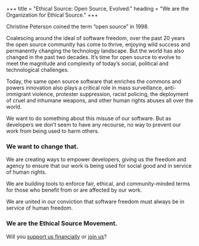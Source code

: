 +++
title = "Ethical Source: Open Source, Evolved."
heading = "We are the Organization for Ethical Source."
+++

Christine Peterson coined the term “open source” in 1998.

Coalescing around the ideal of software freedom, over the past 20 years the open source community has come to thrive, enjoying wild success and permanently changing the technology landscape. But the world has also changed in the past two decades. It’s time for open source to evolve to meet the magnitude and complexity of today’s social, political and technological challenges.

Today, the same open source software that enriches the commons and powers innovation also plays a critical role in mass surveillance, anti-immigrant violence, protester suppression, racist policing, the deployment of cruel and inhumane weapons, and other human rights abuses all over the world.

We want to do something about this misuse of our software. But as developers we don’t seem to have any recourse, no way to prevent our work from being used to harm others.

### We want to change that.

We are creating ways to empower developers, giving us the freedom and agency to ensure that our work is being used for social good and in service of human rights.

We are building tools to enforce fair, ethical, and community-minded terms for those who benefit from or are affected by our work.

We are united in our conviction that software freedom must always be in service of human freedom.

### We are the Ethical Source Movement.
Will you [support us financially](https://opencollective.com/ethical-source) or [join us](/apply)?
